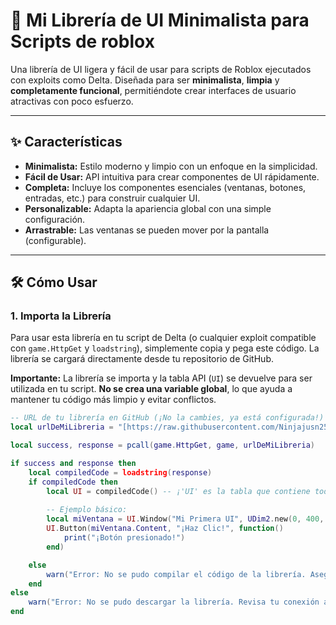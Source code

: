 # 🚀 Mi Librería de UI Minimalista para Scripts de roblox

Una librería de UI ligera y fácil de usar para scripts de Roblox ejecutados con exploits como Delta. Diseñada para ser **minimalista**, **limpia** y **completamente funcional**, permitiéndote crear interfaces de usuario atractivas con poco esfuerzo.

---

## ✨ Características

* **Minimalista:** Estilo moderno y limpio con un enfoque en la simplicidad.
* **Fácil de Usar:** API intuitiva para crear componentes de UI rápidamente.
* **Completa:** Incluye los componentes esenciales (ventanas, botones, entradas, etc.) para construir cualquier UI.
* **Personalizable:** Adapta la apariencia global con una simple configuración.
* **Arrastrable:** Las ventanas se pueden mover por la pantalla (configurable).

---

## 🛠️ Cómo Usar

### 1. Importa la Librería

Para usar esta librería en tu script de Delta (o cualquier exploit compatible con `game.HttpGet` y `loadstring`), simplemente copia y pega este código. La librería se cargará directamente desde tu repositorio de GitHub.

**Importante:** La librería se importa y la tabla API (`UI`) se devuelve para ser utilizada en tu script. **No se crea una variable global**, lo que ayuda a mantener tu código más limpio y evitar conflictos.

```lua
-- URL de tu librería en GitHub (¡No la cambies, ya está configurada!)
local urlDeMiLibreria = "[https://raw.githubusercontent.com/Ninjajusn252j/DarkEclipse-Library/refs/heads/main/Source.lua](https://raw.githubusercontent.com/Ninjajusn252j/DarkEclipse-Library/refs/heads/main/Source.lua)" 

local success, response = pcall(game.HttpGet, game, urlDeMiLibreria)

if success and response then
    local compiledCode = loadstring(response)
    if compiledCode then
        local UI = compiledCode() -- ¡'UI' es la tabla que contiene todas las funciones de tu librería!
        
        -- Ejemplo básico:
        local miVentana = UI.Window("Mi Primera UI", UDim2.new(0, 400, 0, 300))
        UI.Button(miVentana.Content, "¡Haz Clic!", function()
            print("¡Botón presionado!")
        end)

    else
        warn("Error: No se pudo compilar el código de la librería. Asegúrate de que el archivo Source.lua no tenga errores de sintaxis.")
    end
else
    warn("Error: No se pudo descargar la librería. Revisa tu conexión a internet o la disponibilidad del repositorio.")
end
